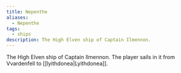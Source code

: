 ```yaml
---
title: Nepenthe
aliases:
  - Nepenthe
tags:
  - ships
description: The High Elven ship of Captain Ilmennon.
---
```

The High Elven ship of Captain Ilmennon. The player sails in it from Vvardenfell to [[lyithdonea|Lyithdonea]].